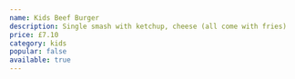 ```yaml
---
name: Kids Beef Burger
description: Single smash with ketchup, cheese (all come with fries)
price: £7.10
category: kids
popular: false
available: true
---
```


